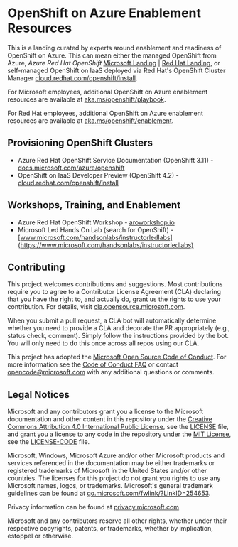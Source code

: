 # OpenShift on Azure Enablement Resources

This is a landing curated by experts around enablement and readiness of OpenShift on Azure. This can mean either the managed OpenShift from Azure, *Azure Red Hat OpenShift* [Microsoft Landing](https://azure.microsoft.com/services/openshift/) | [Red Hat Landing](https://www.openshift.com/products/azure-openshift), or self-managed OpenShift on IaaS deployed via Red Hat's OpenShift Cluster Manager [cloud.redhat.com/openshift/install](https://cloud.redhat.com/openshift/install/).

For Microsoft employees, additional OpenShift on Azure enablement resources are available at [aka.ms/openshift/playbook](https://aka.ms/openshift/playbook).

For Red Hat employees, additional OpenShift on Azure enablement resources are available at [aka.ms/openshift/enablement](https://aka.ms/openshift/enablement).

## Provisioning OpenShift Clusters

- Azure Red Hat OpenShift Service Documentation (OpenShift 3.11) - [docs.microsoft.com/azure/openshift](https://docs.microsoft.com/azure/openshift)
- OpenShift on IaaS Developer Preview (OpenShift 4.2) - [cloud.redhat.com/openshift/install](https://cloud.redhat.com/openshift/install)

## Workshops, Training, and Enablement

- Azure Red Hat OpenShift Workshop - [aroworkshop.io](https://aroworkshop.io)
- Microsoft Led Hands On Lab (search for OpenShift) - [www.microsoft.com/handsonlabs/instructorledlabs](https://www.microsoft.com/handsonlabs/instructorledlabs)

## Contributing

This project welcomes contributions and suggestions.  Most contributions require you to agree to a Contributor License Agreement (CLA) declaring that you have the right to, and actually do, grant us the rights to use your contribution. For details, visit [cla.opensource.microsoft.com](https://cla.opensource.microsoft.com).

When you submit a pull request, a CLA bot will automatically determine whether you need to provide a CLA and decorate the PR appropriately (e.g., status check, comment). Simply follow the instructions provided by the bot. You will only need to do this once across all repos using our CLA.

This project has adopted the [Microsoft Open Source Code of Conduct](https://opensource.microsoft.com/codeofconduct/). For more information see the [Code of Conduct FAQ](https://opensource.microsoft.com/codeofconduct/faq/) or contact [opencode@microsoft.com](mailto:opencode@microsoft.com) with any additional questions or comments.

## Legal Notices

Microsoft and any contributors grant you a license to the Microsoft documentation and other content in this repository under the [Creative Commons Attribution 4.0 International Public License](https://creativecommons.org/licenses/by/4.0/legalcode), see the [LICENSE](LICENSE) file, and grant you a license to any code in the repository under the [MIT License](https://opensource.org/licenses/MIT), see the [LICENSE-CODE](LICENSE-CODE) file.

Microsoft, Windows, Microsoft Azure and/or other Microsoft products and services referenced in the documentation may be either trademarks or registered trademarks of Microsoft in the United States and/or other countries. The licenses for this project do not grant you rights to use any Microsoft names, logos, or trademarks. Microsoft's general trademark guidelines can be found at [go.microsoft.com/fwlink/?LinkID=254653](https://go.microsoft.com/fwlink/?LinkID=254653).

Privacy information can be found at [privacy.microsoft.com](https://privacy.microsoft.com/)

Microsoft and any contributors reserve all other rights, whether under their respective copyrights, patents, or trademarks, whether by implication, estoppel or otherwise.
